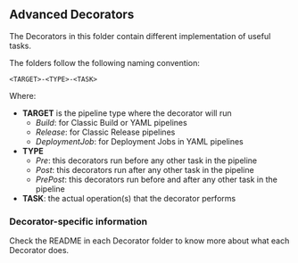 ## Advanced Decorators

The Decorators in this folder contain different implementation of useful tasks.

The folders follow the following naming convention:

`
<TARGET>-<TYPE>-<TASK>
`

Where:
- __TARGET__ is the pipeline type where the decorator will run
  - _Build_: for Classic Build or YAML pipelines
  - _Release_: for Classic Release pipelines
  - _DeploymentJob_: for Deployment Jobs in YAML pipelines
- __TYPE__
  - _Pre_: this decorators run before any other task in the pipeline
  - _Post_: this decorators run after any other task in the pipeline
  - _PrePost_: this decorators run before and after any other task in the pipeline 
- __TASK__: the actual operation(s) that the decorator performs

### Decorator-specific information

Check the README in each Decorator folder to know more about what each Decorator does.
